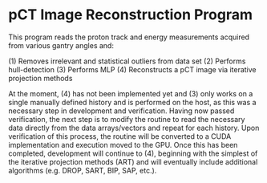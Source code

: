 pCT Image Reconstruction Program
=========================================================================
This program reads the proton track and energy measurements acquired from various gantry angles and:

(1) Removes irrelevant and statistical outliers from data set
(2) Performs hull-detection
(3) Performs MLP
(4) Reconstructs a pCT image via iterative projection methods

At the moment, (4) has not been implemented yet and (3) only works on a single manually defined history and is performed on the host, as this was a necessary step in development and verification.  Having now passed verification, the next step is to modify the routine to read the necessary data directly from the data arrays/vectors and repeat for each history.  Upon verification of this process, the routine will be converted to a CUDA implementation and execution moved to the GPU.  Once this has been completed, development will continue to (4), beginning with the simplest of the iterative projection methods (ART) and will eventually include additional algorithms (e.g. DROP, SART, BIP, SAP, etc.).
